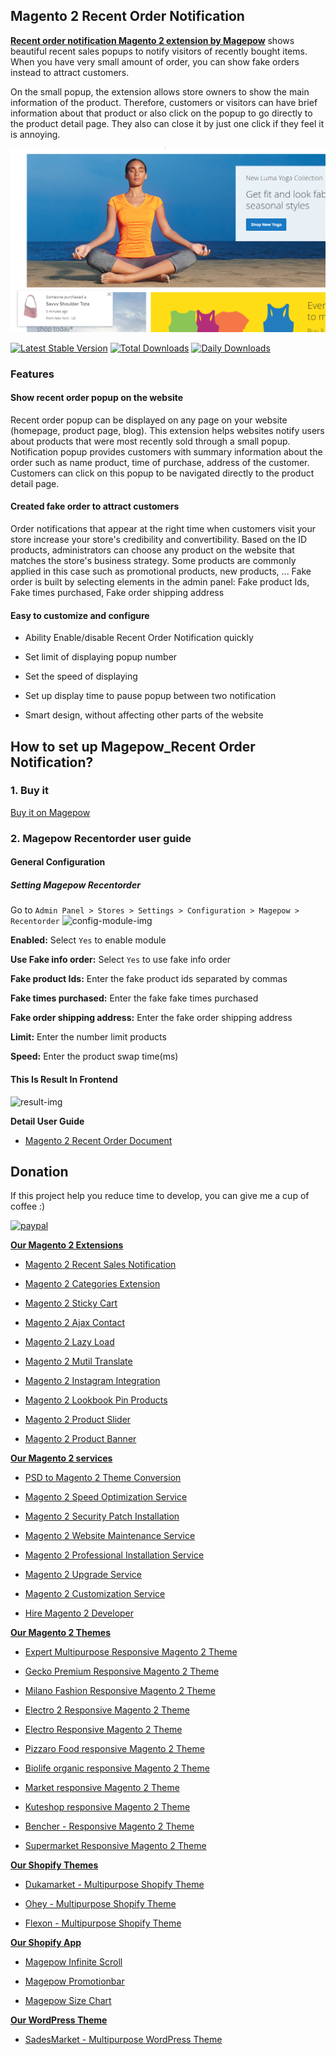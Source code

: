 ## Magento 2 Recent Order Notification 
[**Recent order notification Magento 2 extension by Magepow**](https://magepow.com/magento-2-recent-order-notification.html) shows beautiful recent sales popups to notify visitors of recently bought items. When you have very small amount of order, you can show fake orders instead to attract customers.

On the small popup, the extension allows store owners to show the main information of the product. Therefore, customers or visitors can have brief information about that product or also click on the popup to go directly to the product detail page. They also can close it by just one click if they feel it is annoying.
 
[![result-recent-order-notification-for-magento-img](https://github.com/magepow/magento-2-recent-order-notification/blob/master/media/frontend-recent-order-notification.png)](https://magepow.com/magento-2-multi-translate.html)

[![Latest Stable Version](https://poser.pugx.org/magepow/recentorder/v/stable)](https://packagist.org/packages/magepow/recentorder)
[![Total Downloads](https://poser.pugx.org/magepow/recentorder/downloads)](https://packagist.org/packages/magepow/recentorder)
[![Daily Downloads](https://poser.pugx.org/magepow/recentorder/d/daily)](https://packagist.org/packages/magepow/recentorder)

### Features

#### Show recent order popup on the website

Recent order popup can be displayed on any page on your website (homepage, product page, blog). This extension helps websites notify users about products that were most recently sold through a small popup. Notification popup provides customers with summary information about the order such as name product, time of purchase, address of the customer. Customers can click on this popup to be navigated directly to the product detail page.

#### Created fake order to attract customers

Order notifications that appear at the right time when customers visit your store increase your store's credibility and convertibility. Based on the ID products, administrators can choose any product on the website that matches the store's business strategy. Some products are commonly applied in this case such as promotional products, new products, ...
Fake order is built by selecting elements in the admin panel: Fake product Ids, Fake times purchased, Fake order shipping address

#### Easy to customize and configure

- Ability Enable/disable Recent Order Notification quickly

- Set limit of displaying popup number

- Set the speed of displaying

- Set up display time to pause popup between two notification

- Smart design, without affecting other parts of the website

## How to set up Magepow_Recent Order Notification?
### 1. Buy it
  [Buy it on Magepow](https://magepow.com/magento-2-recent-order-notification.html)

### 2. Magepow Recentorder user guide
#### General Configuration
##### Setting Magepow Recentorder
Go to `Admin Panel > Stores > Settings > Configuration > Magepow > Recentorder`
![config-module-img](https://github.com/magepow/magento2-recentorder/blob/master/media/recent_order1.jpg)

**Enabled:** Select `Yes` to enable module

**Use Fake info order:** Select `Yes` to use fake info order

**Fake product Ids:** Enter the fake product ids separated by commas

**Fake times purchased:** Enter the fake fake times purchased

**Fake order shipping address:** Enter the fake order shipping address

**Limit:** Enter the number limit products

**Speed:** Enter the product swap time(ms)
#### This Is Result In Frontend
 ![result-img](https://github.com/magepow/magento2-recentorder/blob/master/media/recent-result.gif)

**Detail User Guide**
* [Magento 2 Recent Order Document](https://docs.alothemes.com/m2/extension/recentorder/)

## Donation

If this project help you reduce time to develop, you can give me a cup of coffee :) 

[![paypal](https://www.paypalobjects.com/en_US/i/btn/btn_donateCC_LG.gif)](https://www.paypal.com/paypalme/alopay)


**[Our Magento 2 Extensions](https://magepow.com/magento-2-extensions.html)**

* [Magento 2 Recent Sales Notification](https://magepow.com/magento-2-recent-order-notification.html)

* [Magento 2 Categories Extension](https://magepow.com/magento-categories-extension.html)

* [Magento 2 Sticky Cart](https://magepow.com/magento-sticky-cart.html)

* [Magento 2 Ajax Contact](https://magepow.com/magento-ajax-contact-form.html)

* [Magento 2 Lazy Load](https://magepow.com/magento-lazy-load.html)

* [Magento 2 Mutil Translate](https://magepow.com/magento-multi-translate.html)

* [Magento 2 Instagram Integration](https://magepow.com/magento-2-instagram.html)

* [Magento 2 Lookbook Pin Products](https://magepow.com/lookbook-pin-products.html)

* [Magento 2 Product Slider](https://magepow.com/magento-product-slider.html)

* [Magento 2 Product Banner](https://magepow.com/magento-2-banner-slider.html)

**[Our Magento 2 services](https://magepow.com/magento-services.html)**

* [PSD to Magento 2 Theme Conversion](https://alothemes.com/psd-to-magento-theme-conversion.html)

* [Magento 2 Speed Optimization Service](https://magepow.com/magento-speed-optimization-service.html)

* [Magento 2 Security Patch Installation](https://magepow.com/magento-security-patch-installation.html)

* [Magento 2 Website Maintenance Service](https://magepow.com/website-maintenance-service.html)

* [Magento 2 Professional Installation Service](https://magepow.com/professional-installation-service.html)

* [Magento 2 Upgrade Service](https://magepow.com/magento-upgrade-service.html)

* [Magento 2 Customization Service](https://magepow.com/customization-service.html)

* [Hire Magento 2 Developer](https://magepow.com/hire-magento-developer.html)

**[Our Magento 2 Themes](https://alothemes.com/)**

* [Expert Multipurpose Responsive Magento 2 Theme](https://1.envato.market/c/1314680/275988/4415?u=https://themeforest.net/item/expert-premium-responsive-magento-2-and-1-support-rtl-magento-2-/21667789)

* [Gecko Premium Responsive Magento 2 Theme](https://1.envato.market/c/1314680/275988/4415?u=https://themeforest.net/item/gecko-responsive-magento-2-theme-rtl-supported/24677410)

* [Milano Fashion Responsive Magento 2 Theme](https://1.envato.market/c/1314680/275988/4415?u=https://themeforest.net/item/milano-fashion-responsive-magento-1-2-theme/12141971)

* [Electro 2 Responsive Magento 2 Theme](https://1.envato.market/c/1314680/275988/4415?u=https://themeforest.net/item/electro2-premium-responsive-magento-2-rtl-supported/26875864)

* [Electro Responsive Magento 2 Theme](https://1.envato.market/c/1314680/275988/4415?u=https://themeforest.net/item/electro-responsive-magento-1-2-theme/17042067)

* [Pizzaro Food responsive Magento 2 Theme](https://1.envato.market/c/1314680/275988/4415?u=https://themeforest.net/item/pizzaro-food-responsive-magento-1-2-theme/19438157)

* [Biolife organic responsive Magento 2 Theme](https://1.envato.market/c/1314680/275988/4415?u=https://themeforest.net/item/biolife-organic-food-magento-2-theme-rtl-supported/25712510)

* [Market responsive Magento 2 Theme](https://1.envato.market/c/1314680/275988/4415?u=https://themeforest.net/item/market-responsive-magento-2-theme/22997928)

* [Kuteshop responsive Magento 2 Theme](https://1.envato.market/c/1314680/275988/4415?u=https://themeforest.net/item/kuteshop-multipurpose-responsive-magento-1-2-theme/12985435)

* [Bencher - Responsive Magento 2 Theme](https://1.envato.market/c/1314680/275988/4415?u=https://themeforest.net/item/bencher-responsive-magento-1-2-theme/15787772)

* [Supermarket Responsive Magento 2 Theme](https://1.envato.market/c/1314680/275988/4415?u=https://themeforest.net/item/supermarket-responsive-magento-1-2-theme/18447995)

**[Our Shopify Themes](https://themeforest.net/user/alotheme)**

* [Dukamarket - Multipurpose Shopify Theme](https://1.envato.market/c/1314680/275988/4415?u=https://themeforest.net/item/dukamarket-multipurpose-shopify-theme/36158349)

* [Ohey - Multipurpose Shopify Theme](https://1.envato.market/c/1314680/275988/4415?u=https://themeforest.net/item/ohey-multipurpose-shopify-theme/34624195)

* [Flexon - Multipurpose Shopify Theme](https://1.envato.market/c/1314680/275988/4415?u=https://themeforest.net/item/flexon-multipurpose-shopify-theme/33461048)

**[Our Shopify App](https://apps.shopify.com/partners/maggicart)**

* [Magepow Infinite Scroll](https://apps.shopify.com/magepow-infinite-scroll)

* [Magepow Promotionbar](https://apps.shopify.com/magepow-promotionbar)

* [Magepow Size Chart](https://apps.shopify.com/magepow-size-chart)

**[Our WordPress Theme](https://themeforest.net/user/alotheme/portfolio)**

* [SadesMarket - Multipurpose WordPress Theme](https://1.envato.market/c/1314680/275988/4415?u=https://themeforest.net/item/sadesmarket-multipurpose-wordpress-theme/35369933)
